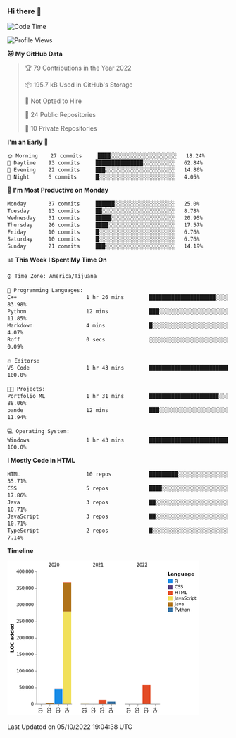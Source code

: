 ### Hi there 👋

<!--START_SECTION:waka-->
![Code Time](http://img.shields.io/badge/Code%20Time-123%20hrs%2037%20mins-blue)

![Profile Views](http://img.shields.io/badge/Profile%20Views-0-blue)

**🐱 My GitHub Data** 

> 🏆 79 Contributions in the Year 2022
 > 
> 📦 195.7 kB Used in GitHub's Storage 
 > 
> 🚫 Not Opted to Hire
 > 
> 📜 24 Public Repositories 
 > 
> 🔑 10 Private Repositories  
 > 
**I'm an Early 🐤** 

```text
🌞 Morning    27 commits     ████░░░░░░░░░░░░░░░░░░░░░   18.24% 
🌆 Daytime    93 commits     ███████████████░░░░░░░░░░   62.84% 
🌃 Evening    22 commits     ███░░░░░░░░░░░░░░░░░░░░░░   14.86% 
🌙 Night      6 commits      █░░░░░░░░░░░░░░░░░░░░░░░░   4.05%

```
📅 **I'm Most Productive on Monday** 

```text
Monday       37 commits     ██████░░░░░░░░░░░░░░░░░░░   25.0% 
Tuesday      13 commits     ██░░░░░░░░░░░░░░░░░░░░░░░   8.78% 
Wednesday    31 commits     █████░░░░░░░░░░░░░░░░░░░░   20.95% 
Thursday     26 commits     ████░░░░░░░░░░░░░░░░░░░░░   17.57% 
Friday       10 commits     █░░░░░░░░░░░░░░░░░░░░░░░░   6.76% 
Saturday     10 commits     █░░░░░░░░░░░░░░░░░░░░░░░░   6.76% 
Sunday       21 commits     ███░░░░░░░░░░░░░░░░░░░░░░   14.19%

```


📊 **This Week I Spent My Time On** 

```text
⌚︎ Time Zone: America/Tijuana

💬 Programming Languages: 
C++                      1 hr 26 mins        █████████████████████░░░░   83.98% 
Python                   12 mins             ███░░░░░░░░░░░░░░░░░░░░░░   11.85% 
Markdown                 4 mins              █░░░░░░░░░░░░░░░░░░░░░░░░   4.07% 
Roff                     0 secs              ░░░░░░░░░░░░░░░░░░░░░░░░░   0.09%

🔥 Editors: 
VS Code                  1 hr 43 mins        █████████████████████████   100.0%

🐱‍💻 Projects: 
Portfolio_ML             1 hr 31 mins        ██████████████████████░░░   88.06% 
pande                    12 mins             ███░░░░░░░░░░░░░░░░░░░░░░   11.94%

💻 Operating System: 
Windows                  1 hr 43 mins        █████████████████████████   100.0%

```

**I Mostly Code in HTML** 

```text
HTML                     10 repos            █████████░░░░░░░░░░░░░░░░   35.71% 
CSS                      5 repos             ████░░░░░░░░░░░░░░░░░░░░░   17.86% 
Java                     3 repos             ██░░░░░░░░░░░░░░░░░░░░░░░   10.71% 
JavaScript               3 repos             ██░░░░░░░░░░░░░░░░░░░░░░░   10.71% 
TypeScript               2 repos             █░░░░░░░░░░░░░░░░░░░░░░░░   7.14%

```


**Timeline**

![Chart not found](https://raw.githubusercontent.com/Aarushi-Pandey/Aarushi-Pandey/main/charts/bar_graph.png) 


 Last Updated on 05/10/2022 19:04:38 UTC
<!--END_SECTION:waka-->
